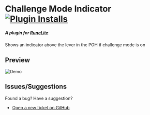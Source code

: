 # Challenge Mode Indicator [![Plugin Installs](https://img.shields.io/endpoint?url=https://i.pluginhub.info/shields/installs/plugin/challenge-mode-indicator)](https://runelite.net/plugin-hub/robrichardson13)
##### A plugin for [RuneLite](https://runelite.net/)


Shows an indicator above the lever in the POH if challenge mode is on

## Preview

![Demo](https://user-images.githubusercontent.com/9492530/192448046-107b15e1-4bea-4420-ab79-d282eb0a2be3.gif)

## Issues/Suggestions

Found a bug? Have a suggestion?

- [Open a new ticket on GitHub](https://github.com/robrichardson13/challenge-mode-indicator/issues/new)